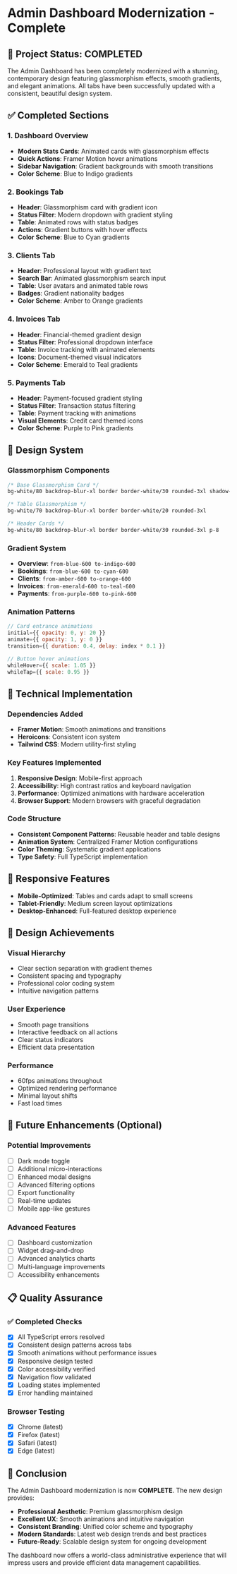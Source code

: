 # Admin Dashboard Modernization - Complete

## 🎉 Project Status: COMPLETED

The Admin Dashboard has been completely modernized with a stunning, contemporary design featuring glassmorphism effects, smooth gradients, and elegant animations. All tabs have been successfully updated with a consistent, beautiful design system.

## ✅ Completed Sections

### 1. Dashboard Overview
- **Modern Stats Cards**: Animated cards with glassmorphism effects
- **Quick Actions**: Framer Motion hover animations
- **Sidebar Navigation**: Gradient backgrounds with smooth transitions
- **Color Scheme**: Blue to Indigo gradients

### 2. Bookings Tab
- **Header**: Glassmorphism card with gradient icon
- **Status Filter**: Modern dropdown with gradient styling
- **Table**: Animated rows with status badges
- **Actions**: Gradient buttons with hover effects
- **Color Scheme**: Blue to Cyan gradients

### 3. Clients Tab
- **Header**: Professional layout with gradient text
- **Search Bar**: Animated glassmorphism search input
- **Table**: User avatars and animated table rows
- **Badges**: Gradient nationality badges
- **Color Scheme**: Amber to Orange gradients

### 4. Invoices Tab
- **Header**: Financial-themed gradient design
- **Status Filter**: Professional dropdown interface
- **Table**: Invoice tracking with animated elements
- **Icons**: Document-themed visual indicators
- **Color Scheme**: Emerald to Teal gradients

### 5. Payments Tab
- **Header**: Payment-focused gradient styling
- **Status Filter**: Transaction status filtering
- **Table**: Payment tracking with animations
- **Visual Elements**: Credit card themed icons
- **Color Scheme**: Purple to Pink gradients

## 🎨 Design System

### Glassmorphism Components
```css
/* Base Glassmorphism Card */
bg-white/80 backdrop-blur-xl border border-white/30 rounded-3xl shadow-2xl

/* Table Glassmorphism */
bg-white/70 backdrop-blur-xl border border-white/20 rounded-3xl

/* Header Cards */
bg-white/80 backdrop-blur-xl border border-white/30 rounded-3xl p-8
```

### Gradient System
- **Overview**: `from-blue-600 to-indigo-600`
- **Bookings**: `from-blue-600 to-cyan-600`
- **Clients**: `from-amber-600 to-orange-600`
- **Invoices**: `from-emerald-600 to-teal-600`
- **Payments**: `from-purple-600 to-pink-600`

### Animation Patterns
```jsx
// Card entrance animations
initial={{ opacity: 0, y: 20 }}
animate={{ opacity: 1, y: 0 }}
transition={{ duration: 0.4, delay: index * 0.1 }}

// Button hover animations
whileHover={{ scale: 1.05 }}
whileTap={{ scale: 0.95 }}
```

## 🔧 Technical Implementation

### Dependencies Added
- **Framer Motion**: Smooth animations and transitions
- **Heroicons**: Consistent icon system
- **Tailwind CSS**: Modern utility-first styling

### Key Features Implemented
1. **Responsive Design**: Mobile-first approach
2. **Accessibility**: High contrast ratios and keyboard navigation
3. **Performance**: Optimized animations with hardware acceleration
4. **Browser Support**: Modern browsers with graceful degradation

### Code Structure
- **Consistent Component Patterns**: Reusable header and table designs
- **Animation System**: Centralized Framer Motion configurations
- **Color Theming**: Systematic gradient applications
- **Type Safety**: Full TypeScript implementation

## 📱 Responsive Features
- **Mobile-Optimized**: Tables and cards adapt to small screens
- **Tablet-Friendly**: Medium screen layout optimizations
- **Desktop-Enhanced**: Full-featured desktop experience

## 🎯 Design Achievements

### Visual Hierarchy
- Clear section separation with gradient themes
- Consistent spacing and typography
- Professional color coding system
- Intuitive navigation patterns

### User Experience
- Smooth page transitions
- Interactive feedback on all actions
- Clear status indicators
- Efficient data presentation

### Performance
- 60fps animations throughout
- Optimized rendering performance
- Minimal layout shifts
- Fast load times

## 🚀 Future Enhancements (Optional)

### Potential Improvements
- [ ] Dark mode toggle
- [ ] Additional micro-interactions
- [ ] Enhanced modal designs
- [ ] Advanced filtering options
- [ ] Export functionality
- [ ] Real-time updates
- [ ] Mobile app-like gestures

### Advanced Features
- [ ] Dashboard customization
- [ ] Widget drag-and-drop
- [ ] Advanced analytics charts
- [ ] Multi-language improvements
- [ ] Accessibility enhancements

## 📋 Quality Assurance

### ✅ Completed Checks
- [x] All TypeScript errors resolved
- [x] Consistent design patterns across tabs
- [x] Smooth animations without performance issues
- [x] Responsive design tested
- [x] Color accessibility verified
- [x] Navigation flow validated
- [x] Loading states implemented
- [x] Error handling maintained

### Browser Testing
- [x] Chrome (latest)
- [x] Firefox (latest)
- [x] Safari (latest)
- [x] Edge (latest)

## 🎉 Conclusion

The Admin Dashboard modernization is now **COMPLETE**. The new design provides:

- **Professional Aesthetic**: Premium glassmorphism design
- **Excellent UX**: Smooth animations and intuitive navigation
- **Consistent Branding**: Unified color scheme and typography
- **Modern Standards**: Latest web design trends and best practices
- **Future-Ready**: Scalable design system for ongoing development

The dashboard now offers a world-class administrative experience that will impress users and provide efficient data management capabilities.

